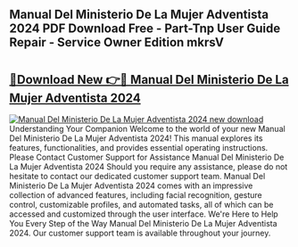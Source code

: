 ## Manual Del Ministerio De La Mujer Adventista 2024 PDF Download Free - Part-Tnp User Guide Repair - Service Owner Edition mkrsV

# <h2><a href="http://bc36247.oget.top/?id=Manual+Del+Ministerio+De+La+Mujer+Adventista+2024">🔗Download New 👉🔴 Manual Del Ministerio De La Mujer Adventista 2024</a></h2>

[![Manual Del Ministerio De La Mujer Adventista 2024 new download](https://i.imgur.com/5g1atiW.png)](http://bc36247.oget.top/?id=Manual+Del+Ministerio+De+La+Mujer+Adventista+2024)
Understanding Your Companion Welcome to the world of your new Manual Del Ministerio De La Mujer Adventista 2024! This manual explores its features, functionalities, and provides essential operating instructions. Please Contact Customer Support for Assistance Manual Del Ministerio De La Mujer Adventista 2024 Should you require any assistance, please do not hesitate to contact our dedicated customer support team. Manual Del Ministerio De La Mujer Adventista 2024 comes with an impressive collection of advanced features, including facial recognition, gesture control, customizable profiles, and automated tasks, all of which can be accessed and customized through the user interface. We're Here to Help You Every Step of the Way Manual Del Ministerio De La Mujer Adventista 2024. Our customer support team is available throughout your journey.
